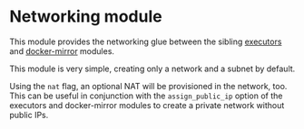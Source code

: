 # Networking module

This module provides the networking glue between the sibling [executors](https://registry.terraform.io/modules/sourcegraph/executors/google/6.5.0/submodules/executors) and [docker-mirror](https://registry.terraform.io/modules/sourcegraph/executors/google/6.5.0/submodules/docker-mirror) modules.

This module is very simple, creating only a network and a subnet by default.

Using the `nat` flag, an optional NAT will be provisioned in the network, too. This can be useful in conjunction with the `assign_public_ip` option of the executors and docker-mirror modules to create a private network without public IPs.
